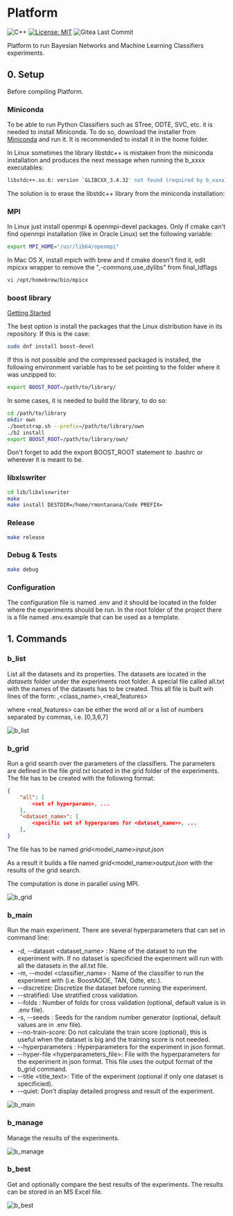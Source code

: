 # Platform

![C++](https://img.shields.io/badge/c++-%2300599C.svg?style=flat&logo=c%2B%2B&logoColor=white)
[![License: MIT](https://img.shields.io/badge/License-MIT-blue.svg)](<https://opensource.org/licenses/MIT>)
![Gitea Last Commit](https://img.shields.io/gitea/last-commit/rmontanana/platform?gitea_url=https://gitea.rmontanana.es:3000&logo=gitea)

Platform to run Bayesian Networks and Machine Learning Classifiers experiments.

## 0. Setup

Before compiling Platform.

### Miniconda

To be able to run Python Classifiers such as STree, ODTE, SVC, etc. it is needed to install Miniconda. To do so, download the installer from [Miniconda](https://docs.conda.io/en/latest/miniconda.html) and run it. It is recommended to install it in the home folder.

In Linux sometimes the library libstdc++ is mistaken from the miniconda installation and produces the next message when running the b_xxxx executables:

```bash
libstdc++.so.6: version `GLIBCXX_3.4.32' not found (required by b_xxxx)
```

The solution is to erase the libstdc++ library from the miniconda installation:

### MPI

In Linux just install openmpi & openmpi-devel packages. Only if cmake can't find openmpi installation (like in Oracle Linux) set the following variable:

```bash
export MPI_HOME="/usr/lib64/openmpi"
```

In Mac OS X, install mpich with brew and if cmake doesn't find it, edit mpicxx wrapper to remove the ",-commons,use_dylibs" from final_ldflags

```bash
vi /opt/homebrew/bin/mpicx
```

### boost library

[Getting Started](<https://www.boost.org/doc/libs/1_83_0/more/getting_started/index.html>)

The best option is install the packages that the Linux distribution have in its repository. If this is the case:

```bash
sudo dnf install boost-devel
```

If this is not possible and the compressed packaged is installed, the following environment variable has to be set pointing to the folder where it was unzipped to:

```bash
export BOOST_ROOT=/path/to/library/
```

In some cases, it is needed to build the library, to do so:

```bash
cd /path/to/library
mkdir own
./bootstrap.sh --prefix=/path/to/library/own
./b2 install
export BOOST_ROOT=/path/to/library/own/
```

Don't forget to add the export BOOST_ROOT statement to .bashrc or wherever it is meant to be.

### libxlswriter

```bash
cd lib/libxlsxwriter
make
make install DESTDIR=/home/rmontanana/Code PREFIX=
```

### Release

```bash
make release
```

### Debug & Tests

```bash
make debug
```

### Configuration

The configuration file is named .env and it should be located in the folder where the experiments should be run. In the root folder of the project there is a file named .env.example that can be used as a template.

## 1. Commands

### b_list

List all the datasets and its properties. The datasets are located in the _datasets_ folder under the experiments root folder. A special file called all.txt with the names of the datasets has to be created. This all file is built wih lines of the form:
<name>,<class_name>,<real_features>

where <real_features> can be either the word _all_ or a list of numbers separated by commas, i.e. [0,3,6,7]

![b_list](img/blist.gif)

### b_grid

Run a grid search over the parameters of the classifiers. The parameters are defined in the file _grid.txt_ located in the grid folder of the experiments. The file has to be created with the following format:

```json
{
    "all": [
        <set of hyperparams>, ...
    ],
    "<dataset_name>": [
        <specific set of hyperparams for <dataset_name>>, ...
    ],
}
```

The file has to be named _grid_<model_name>_input.json_

As a result it builds a file named _grid_<model_name>_output.json_ with the results of the grid search.

The computation is done in parallel using MPI.

![b_grid](img/bgrid.gif)

### b_main

Run the main experiment. There are several hyperparameters that can set in command line:

- -d, -\-dataset <dataset_name> : Name of the dataset to run the experiment with. If no dataset is specificied the experiment will run with all the datasets in the all.txt file.
- -m, -\-model <classifier_name> : Name of the classifier to run the experiment with (i.e. BoostAODE, TAN, Odte, etc.).
- -\-discretize: Discretize the dataset before running the experiment.
- -\-stratified: Use stratified cross validation.
- -\-folds <folds>: Number of folds for cross validation (optional, default value is in .env file).
- -s, -\-seeds <seed>: Seeds for the random number generator (optional, default values are in .env file).
- -\-no-train-score: Do not calculate the train score (optional), this is useful when the dataset is big and the training score is not needed.
- -\-hyperparameters <hyperparameters>: Hyperparameters for the experiment in json format.
- -\-hyper-file <hyperparameters_file>: File with the hyperparameters for the experiment in json format. This file uses the output format of the b_grid command.
- -\-title <title_text>: Title of the experiment (optional if only one dataset is specificied).
- -\-quiet: Don't display detailed progress and result of the experiment.

![b_main](img/bmain.gif)

### b_manage

Manage the results of the experiments.

![b_manage](img/bmanage.gif)

### b_best

Get and optionally compare the best results of the experiments. The results can be stored in an MS Excel file.

![b_best](img/bbest.gif)
